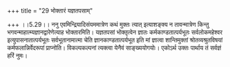+++
title = "29 भोक्तारं यज्ञतपसाम्"

+++
।।5.29।। ननु एवमिन्द्रियादिसंयममात्रेण कथं मुक्तः त्यात् इत्याशङ्क्य न
तावन्मात्रेण किन्तु भगवन्माहात्म्यज्ञानद्वारेणेत्याह भोक्तारमिति।
यज्ञतपसां भोक्तृत्वेन ज्ञातः कर्मकाण्डतात्पर्यभूतः सर्वलोकमहेश्वर
इत्युपासनातात्पर्यभूतः सर्वभूतानामात्मा चेति ज्ञानकाण्डतात्पर्यभूत इति
मां ज्ञात्वा शान्तिमुक्तां श्रोतव्यश्रुतविषयां कर्मफलान्निर्वेदरूपां
प्राप्नोति। विकल्पकल्पनां त्यक्त्वा येनैवं साङ्ख्ययोगयोः। एकोऽर्थ उक्तः
पार्थाय तं सर्वज्ञं हरिं नुमः।
